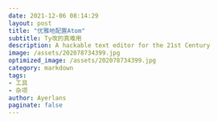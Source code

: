 ```yaml
---
date: 2021-12-06 08:14:29
layout: post
title: "优雅地配置Atom"
subtitle: Ty改的真难用
description: A hackable text editor for the 21st Century
image: /assets/202078734399.jpg
optimized_image: /assets/202078734399.jpg
category: markdown
tags:
- 工具
- 杂项
author: Ayerlans
paginate: false
---
```

